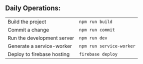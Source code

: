 
## Daily Operations:
| | |
| - | - |
| Build the project | `npm run build` |
| Commit a change | `npm run commit` |
| Run the development server | `npm run dev` |
| Generate a service-worker | `npm run service-worker` |
| Deploy to firebase hosting | `firebase deploy` |
